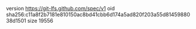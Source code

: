 version https://git-lfs.github.com/spec/v1
oid sha256:c11a8f2b7181e810150ac8bd41cbb6d174a5ad820f203a55d8145988038d1501
size 19556
